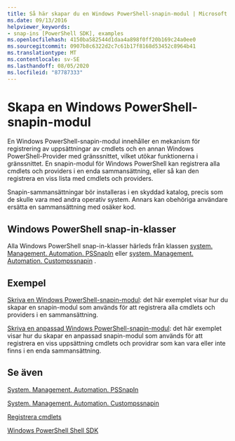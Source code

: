 ```yaml
---
title: Så här skapar du en Windows PowerShell-snapin-modul | Microsoft Docs
ms.date: 09/13/2016
helpviewer_keywords:
- snap-ins [PowerShell SDK], examples
ms.openlocfilehash: 4150ba582544d1daa4a898f0ff20b169c24a0ee0
ms.sourcegitcommit: 0907b8c6322d2c7c61b17f8168d53452c8964b41
ms.translationtype: MT
ms.contentlocale: sv-SE
ms.lasthandoff: 08/05/2020
ms.locfileid: "87787333"
---
```

# <a name="how-to-create-a-windows-powershell-snap-in"></a>Skapa en Windows PowerShell-snapin-modul

En Windows PowerShell-snapin-modul innehåller en mekanism för registrering av uppsättningar av cmdlets och en annan Windows PowerShell-Provider med gränssnittet, vilket utökar funktionerna i gränssnittet. En snapin-modul för Windows PowerShell kan registrera alla cmdlets och providers i en enda sammansättning, eller så kan den registrera en viss lista med cmdlets och providers.

Snapin-sammansättningar bör installeras i en skyddad katalog, precis som de skulle vara med andra operativ system. Annars kan obehöriga användare ersätta en sammansättning med osäker kod.

## <a name="windows-powershell-snap-in-classes"></a>Windows PowerShell snap-in-klasser

Alla Windows PowerShell snap-in-klasser härleds från klassen [system. Management. Automation. PSSnapIn](/dotnet/api/System.Management.Automation.PSSnapIn) eller [system. Management. Automation. Custompssnapin](/dotnet/api/System.Management.Automation.CustomPSSnapIn) .

## <a name="examples"></a>Exempel

[Skriva en Windows PowerShell-snapin-modul](./writing-a-windows-powershell-snap-in.md): det här exemplet visar hur du skapar en snapin-modul som används för att registrera alla cmdlets och providers i en sammansättning.

[Skriva en anpassad Windows PowerShell-snapin-modul](./writing-a-custom-windows-powershell-snap-in.md): det här exemplet visar hur du skapar en anpassad snapin-modul som används för att registrera en viss uppsättning cmdlets och providrar som kan vara eller inte finns i en enda sammansättning.

## <a name="see-also"></a>Se även

[System. Management. Automation. PSSnapIn](/dotnet/api/System.Management.Automation.PSSnapIn)

[System. Management. Automation. Custompssnapin](/dotnet/api/System.Management.Automation.CustomPSSnapIn)

[Registrera cmdlets](./registering-cmdlets.md)

[Windows PowerShell Shell SDK](../windows-powershell-reference.md)
